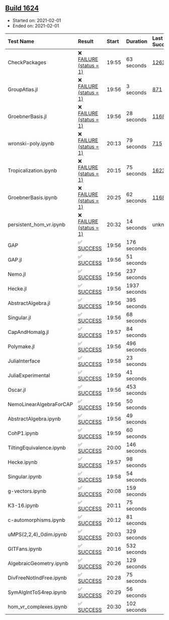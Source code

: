 ## [Build 1624](https://oscarci.mathematik.uni-kl.de/job/oscar-stable/1624/)

* Started on: 2021-02-01
* Ended on: 2021-02-01

| Test Name    | Result | Start | Duration | Last Success | First Failure |
|:-------------|:-------|:------|:---------|:-------------|:--------------|
| CheckPackages | ❌ [FAILURE (status = 1)](https://oscarci.mathematik.uni-kl.de/job/oscar-stable/1624/artifact/logs/build-1624/CheckPackages.log) | 19:55 | 63 seconds | [1263](https://oscarci.mathematik.uni-kl.de/job/oscar-stable/1263/) | [1264](https://oscarci.mathematik.uni-kl.de/job/oscar-stable/1264/) |
| GroupAtlas.jl | ❌ [FAILURE (status = 1)](https://oscarci.mathematik.uni-kl.de/job/oscar-stable/1624/artifact/logs/build-1624/GroupAtlas.jl.log) | 19:56 | 3 seconds | [871](https://oscarci.mathematik.uni-kl.de/job/oscar-stable/871/) | [872](https://oscarci.mathematik.uni-kl.de/job/oscar-stable/872/) |
| GroebnerBasis.jl | ❌ [FAILURE (status = 1)](https://oscarci.mathematik.uni-kl.de/job/oscar-stable/1624/artifact/logs/build-1624/GroebnerBasis.jl.log) | 19:56 | 28 seconds | [1168](https://oscarci.mathematik.uni-kl.de/job/oscar-stable/1168/) | [1169](https://oscarci.mathematik.uni-kl.de/job/oscar-stable/1169/) |
| wronski-poly.ipynb | ❌ [FAILURE (status = 1)](https://oscarci.mathematik.uni-kl.de/job/oscar-stable/1624/artifact/logs/build-1624/wronski-poly.ipynb.log) | 20:13 | 79 seconds | [715](https://oscarci.mathematik.uni-kl.de/job/oscar-stable/715/) | [716](https://oscarci.mathematik.uni-kl.de/job/oscar-stable/716/) |
| Tropicalization.ipynb | ❌ [FAILURE (status = 1)](https://oscarci.mathematik.uni-kl.de/job/oscar-stable/1624/artifact/logs/build-1624/Tropicalization.ipynb.log) | 20:15 | 75 seconds | [1623](https://oscarci.mathematik.uni-kl.de/job/oscar-stable/1623/) | [1624](https://oscarci.mathematik.uni-kl.de/job/oscar-stable/1624/) |
| GroebnerBasis.ipynb | ❌ [FAILURE (status = 1)](https://oscarci.mathematik.uni-kl.de/job/oscar-stable/1624/artifact/logs/build-1624/GroebnerBasis.ipynb.log) | 20:25 | 62 seconds | [1168](https://oscarci.mathematik.uni-kl.de/job/oscar-stable/1168/) | [1169](https://oscarci.mathematik.uni-kl.de/job/oscar-stable/1169/) |
| persistent_hom_vr.ipynb | ❌ [FAILURE (status = 1)](https://oscarci.mathematik.uni-kl.de/job/oscar-stable/1624/artifact/logs/build-1624/persistent_hom_vr.ipynb.log) | 20:32 | 14 seconds | unknown | unknown |
| GAP | ✅ [SUCCESS](https://oscarci.mathematik.uni-kl.de/job/oscar-stable/1624/artifact/logs/build-1624/GAP.log) | 19:56 | 176 seconds |  |  |
| GAP.jl | ✅ [SUCCESS](https://oscarci.mathematik.uni-kl.de/job/oscar-stable/1624/artifact/logs/build-1624/GAP.jl.log) | 19:56 | 51 seconds |  |  |
| Nemo.jl | ✅ [SUCCESS](https://oscarci.mathematik.uni-kl.de/job/oscar-stable/1624/artifact/logs/build-1624/Nemo.jl.log) | 19:56 | 237 seconds |  |  |
| Hecke.jl | ✅ [SUCCESS](https://oscarci.mathematik.uni-kl.de/job/oscar-stable/1624/artifact/logs/build-1624/Hecke.jl.log) | 19:56 | 1937 seconds |  |  |
| AbstractAlgebra.jl | ✅ [SUCCESS](https://oscarci.mathematik.uni-kl.de/job/oscar-stable/1624/artifact/logs/build-1624/AbstractAlgebra.jl.log) | 19:56 | 395 seconds |  |  |
| Singular.jl | ✅ [SUCCESS](https://oscarci.mathematik.uni-kl.de/job/oscar-stable/1624/artifact/logs/build-1624/Singular.jl.log) | 19:56 | 68 seconds |  |  |
| CapAndHomalg.jl | ✅ [SUCCESS](https://oscarci.mathematik.uni-kl.de/job/oscar-stable/1624/artifact/logs/build-1624/CapAndHomalg.jl.log) | 19:57 | 84 seconds |  |  |
| Polymake.jl | ✅ [SUCCESS](https://oscarci.mathematik.uni-kl.de/job/oscar-stable/1624/artifact/logs/build-1624/Polymake.jl.log) | 19:56 | 496 seconds |  |  |
| JuliaInterface | ✅ [SUCCESS](https://oscarci.mathematik.uni-kl.de/job/oscar-stable/1624/artifact/logs/build-1624/JuliaInterface.log) | 19:58 | 23 seconds |  |  |
| JuliaExperimental | ✅ [SUCCESS](https://oscarci.mathematik.uni-kl.de/job/oscar-stable/1624/artifact/logs/build-1624/JuliaExperimental.log) | 19:59 | 41 seconds |  |  |
| Oscar.jl | ✅ [SUCCESS](https://oscarci.mathematik.uni-kl.de/job/oscar-stable/1624/artifact/logs/build-1624/Oscar.jl.log) | 19:56 | 453 seconds |  |  |
| NemoLinearAlgebraForCAP | ✅ [SUCCESS](https://oscarci.mathematik.uni-kl.de/job/oscar-stable/1624/artifact/logs/build-1624/NemoLinearAlgebraForCAP.log) | 19:56 | 50 seconds |  |  |
| AbstractAlgebra.ipynb | ✅ [SUCCESS](https://oscarci.mathematik.uni-kl.de/job/oscar-stable/1624/artifact/logs/build-1624/AbstractAlgebra.ipynb.log) | 19:56 | 49 seconds |  |  |
| CohP1.ipynb | ✅ [SUCCESS](https://oscarci.mathematik.uni-kl.de/job/oscar-stable/1624/artifact/logs/build-1624/CohP1.ipynb.log) | 19:59 | 60 seconds |  |  |
| TiltingEquivalence.ipynb | ✅ [SUCCESS](https://oscarci.mathematik.uni-kl.de/job/oscar-stable/1624/artifact/logs/build-1624/TiltingEquivalence.ipynb.log) | 20:00 | 146 seconds |  |  |
| Hecke.ipynb | ✅ [SUCCESS](https://oscarci.mathematik.uni-kl.de/job/oscar-stable/1624/artifact/logs/build-1624/Hecke.ipynb.log) | 19:57 | 98 seconds |  |  |
| Singular.ipynb | ✅ [SUCCESS](https://oscarci.mathematik.uni-kl.de/job/oscar-stable/1624/artifact/logs/build-1624/Singular.ipynb.log) | 19:58 | 54 seconds |  |  |
| g-vectors.ipynb | ✅ [SUCCESS](https://oscarci.mathematik.uni-kl.de/job/oscar-stable/1624/artifact/logs/build-1624/g-vectors.ipynb.log) | 20:08 | 159 seconds |  |  |
| K3-16.ipynb | ✅ [SUCCESS](https://oscarci.mathematik.uni-kl.de/job/oscar-stable/1624/artifact/logs/build-1624/K3-16.ipynb.log) | 20:11 | 75 seconds |  |  |
| c-automorphisms.ipynb | ✅ [SUCCESS](https://oscarci.mathematik.uni-kl.de/job/oscar-stable/1624/artifact/logs/build-1624/c-automorphisms.ipynb.log) | 20:12 | 81 seconds |  |  |
| uMPS(2,2,4)_0dim.ipynb | ✅ [SUCCESS](https://oscarci.mathematik.uni-kl.de/job/oscar-stable/1624/artifact/logs/build-1624/uMPS-2-2-4-_0dim.ipynb.log) | 20:03 | 329 seconds |  |  |
| GITFans.ipynb | ✅ [SUCCESS](https://oscarci.mathematik.uni-kl.de/job/oscar-stable/1624/artifact/logs/build-1624/GITFans.ipynb.log) | 20:16 | 532 seconds |  |  |
| AlgebraicGeometry.ipynb | ✅ [SUCCESS](https://oscarci.mathematik.uni-kl.de/job/oscar-stable/1624/artifact/logs/build-1624/AlgebraicGeometry.ipynb.log) | 20:26 | 129 seconds |  |  |
| DivFreeNotIndFree.ipynb | ✅ [SUCCESS](https://oscarci.mathematik.uni-kl.de/job/oscar-stable/1624/artifact/logs/build-1624/DivFreeNotIndFree.ipynb.log) | 20:28 | 75 seconds |  |  |
| SymAlgIntToS4rep.ipynb | ✅ [SUCCESS](https://oscarci.mathematik.uni-kl.de/job/oscar-stable/1624/artifact/logs/build-1624/SymAlgIntToS4rep.ipynb.log) | 20:29 | 56 seconds |  |  |
| hom_vr_complexes.ipynb | ✅ [SUCCESS](https://oscarci.mathematik.uni-kl.de/job/oscar-stable/1624/artifact/logs/build-1624/hom_vr_complexes.ipynb.log) | 20:30 | 102 seconds |  |  |
